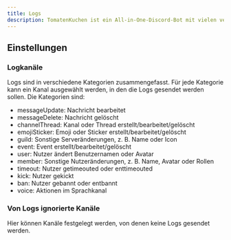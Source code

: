 ```yaml
---
title: Logs
description: TomatenKuchen ist ein All-in-One-Discord-Bot mit vielen verschiedenen Funktionen. Diese Seite erklärt das Logsystem.
---
```


## Einstellungen

### Logkanäle

Logs sind in verschiedene Kategorien zusammengefasst. Für jede Kategorie kann ein Kanal ausgewählt werden, in den die Logs gesendet werden sollen. Die Kategorien sind:

- messageUpdate: Nachricht bearbeitet
- messageDelete: Nachricht gelöscht
- channelThread: Kanal oder Thread erstellt/bearbeitet/gelöscht
- emojiSticker: Emoji oder Sticker erstellt/bearbeitet/gelöscht
- guild: Sonstige Serveränderungen, z. B. Name oder Icon
- event: Event erstellt/bearbeitet/gelöscht
- user: Nutzer ändert Benutzernamen oder Avatar
- member: Sonstige Nutzeränderungen, z. B. Name, Avatar oder Rollen
- timeout: Nutzer getimeouted oder enttimeouted
- kick: Nutzer gekickt
- ban: Nutzer gebannt oder entbannt
- voice: Aktionen im Sprachkanal

### Von Logs ignorierte Kanäle

Hier können Kanäle festgelegt werden, von denen keine Logs gesendet werden.
